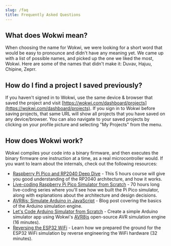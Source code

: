 ```yaml
---
slug: /faq
title: Frequently Asked Questions
---
```


## What does Wokwi mean?

When choosing the name for Wokwi, we were looking for a short word that would be easy to pronounce and didn't have any meaning yet. We came up with a list of possible names, and picked up the one we liked the most, Wokwi. Here are some of the names that didn't make it: Duvav, Hajuu, Chipine, Zeprr.

## How do I find a project I saved previously?

If you haven't signed in to Wokwi, use the same device & browser that saved the project and visit [https://wokwi.com/dashboard/projects](https://wokwi.com/dashboard/projects). If you sign in to Wokwi before saving projects, that same URL will show all projects that you have saved on any device/browser.  You can also navigate to your saved projects by clicking on your profile picture and selecting "My Projects" from the menu.

## How does Wokwi work?

Wokwi compiles your code into a binary firmware, and then executes the binary firmware one instruction at a time, as a real microcontroller would. If you want to learn about the internals, check out the following resources:

- [Raspberry Pi Pico and RP2040 Deep Dive](https://www.youtube.com/watch?v=Duel_Oaases&list=PL_tws4AXg7auiZHZsL-qfrXoMiUONBB0U&index=2) - This 5 hours course will give you good understanding of the RP2040 architecture, and how it works.
- [Live-coding Raspberry Pi Pico Simulator from Scratch](https://www.youtube.com/watch?v=POCUbWhBXVA&list=PLLomdjsHtJTxT-vdJHwa3z62dFXZnzYBm&index=1&t=0s) - 70 hours long live-coding series where you'll see how we built the Pi Pico simulator, along with explanations about the architecture and design decisions.
- [AVR8js: Simulate Arduino in JavaScript](https://blog.wokwi.com/avr8js-simulate-arduino-in-javascript/) - Blog post covering the basics of the Arduino simulation engine.
- [Let's Code Arduino Simulator from Scratch](https://www.youtube.com/watch?v=fArqj-USmjA) - Create a simple Arduino simulator app using Wokwi's [AVR8js](https://github.com/wokwi/avr8js) open-source AVR simulation engine (16 minutes).
- [Reversing the ESP32 WiFi](https://www.youtube.com/watch?v=XmaT8bMssyQ) - Learn how we prepared the ground for the ESP32 WiFi simulation by reverse engineering the WiFi hardware (32 minutes).
